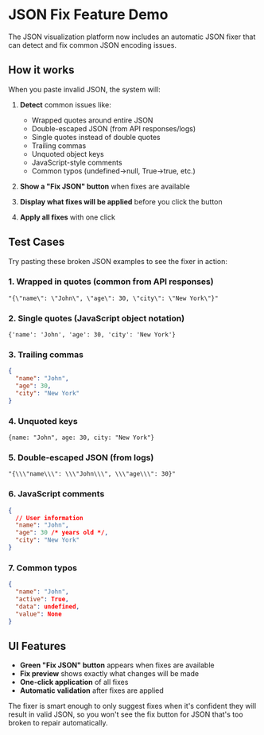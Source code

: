 # JSON Fix Feature Demo

The JSON visualization platform now includes an automatic JSON fixer that can detect and fix common JSON encoding issues.

## How it works

When you paste invalid JSON, the system will:

1. **Detect** common issues like:
   - Wrapped quotes around entire JSON
   - Double-escaped JSON (from API responses/logs)
   - Single quotes instead of double quotes
   - Trailing commas
   - Unquoted object keys
   - JavaScript-style comments
   - Common typos (undefined→null, True→true, etc.)

2. **Show a "Fix JSON" button** when fixes are available

3. **Display what fixes will be applied** before you click the button

4. **Apply all fixes** with one click

## Test Cases

Try pasting these broken JSON examples to see the fixer in action:

### 1. Wrapped in quotes (common from API responses)

```
"{\"name\": \"John\", \"age\": 30, \"city\": \"New York\"}"
```

### 2. Single quotes (JavaScript object notation)

```
{'name': 'John', 'age': 30, 'city': 'New York'}
```

### 3. Trailing commas

```json
{
  "name": "John",
  "age": 30,
  "city": "New York"
}
```

### 4. Unquoted keys

```
{name: "John", age: 30, city: "New York"}
```

### 5. Double-escaped JSON (from logs)

```
"{\\\"name\\\": \\\"John\\\", \\\"age\\\": 30}"
```

### 6. JavaScript comments

```json
{
  // User information
  "name": "John",
  "age": 30 /* years old */,
  "city": "New York"
}
```

### 7. Common typos

```json
{
  "name": "John",
  "active": True,
  "data": undefined,
  "value": None
}
```

## UI Features

- **Green "Fix JSON" button** appears when fixes are available
- **Fix preview** shows exactly what changes will be made
- **One-click application** of all fixes
- **Automatic validation** after fixes are applied

The fixer is smart enough to only suggest fixes when it's confident they will result in valid JSON, so you won't see the fix button for JSON that's too broken to repair automatically.
